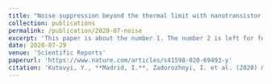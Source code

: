 ```yaml
---
title: "Noise suppression beyond the thermal limit with nanotransistor biosensors"
collection: publications
permalink: /publication/2020-07-noise
excerpt: 'This paper is about the number 1. The number 2 is left for future work.'
date: 2020-07-29
venue: 'Scientific Reports'
paperurl: 'https://www.nature.com/articles/s41598-020-69493-y'
citation: 'Kutovyi, Y., **Madrid, I.**, Zadorozhnyi, I. et al. (2020) &quot;Noise suppression beyond the thermal limit with nanotransistor biosensors.&quot; <i>Sci Rep</i>. 10(12678).'
---
```

